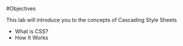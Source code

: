 #Objectives

This lab will introduce you to the concepts of Cascading Style Sheets

- What is CSS?
- How It Works


